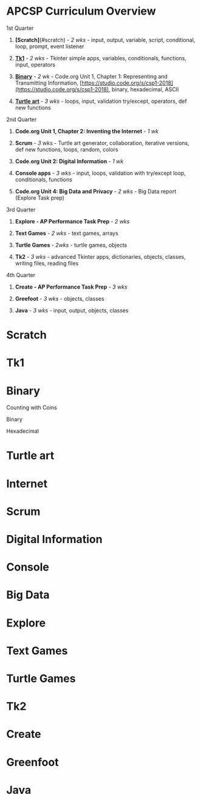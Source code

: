 # APCSP Curriculum Overview

1st Quarter 

1. **[Scratch]**(#scratch) - *2 wks* - input, output, variable, script, conditional, loop, prompt, event listener

1. **[Tk1](#tk1)** - *2 wks* - Tkinter simple apps, variables, conditionals, functions, input, operators

1. **[Binary](#binary)** - *2 wk* - Code.org Unit 1, Chapter 1: Representing and Transmitting Information, [https://studio.code.org/s/csp1-2018](https://studio.code.org/s/csp1-2018), binary, hexadecimal, ASCII

1. **[Turtle art](#turtle-art)** - *3 wks* - loops, input, validation try/except, operators, def new functions

2nd Quarter 

1. **Code.org Unit 1, Chapter 2: Inventing the Internet** - *1 wk*

1. **Scrum** - *3 wks* - Turtle art generator, collaboration, iterative versions, def new functions, loops, random, colors

1. **Code.org Unit 2: Digital Information** - *1 wk*

1. **Console apps** - *3 wks* - input, loops, validation with try/except loop, conditionals, functions

1. **Code.org Unit 4: Big Data and Privacy** - *2 wks* - Big Data report (Explore Task prep)

3rd Quarter 

1. **Explore - AP Performance Task Prep** - *2 wks*

1. **Text Games** - *2 wks* - text games, arrays

1. **Turtle Games** - *2wks* - turtle games, objects

1. **Tk2** - *3 wks* - advanced Tkinter apps, dictionaries, objects, classes, writing files, reading files

4th Quarter

1. **Create - AP Performance Task Prep** - *3 wks*

1. **Greefoot** - *3 wks* - objects, classes

1. **Java** - *3 wks* - input, output, objects, classes


# Scratch

# Tk1

# Binary

Counting with Coins

Binary

Hexadecimal

# Turtle art

# Internet

# Scrum

# Digital Information

# Console

# Big Data

# Explore

# Text Games

# Turtle Games

# Tk2

# Create

# Greenfoot

# Java
